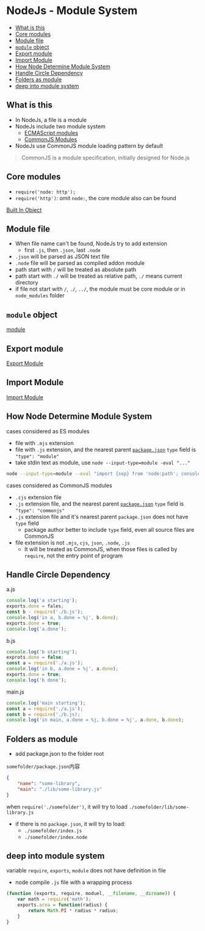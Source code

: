 # NodeJs - Module System

* [What is this](#what-is-this)
* [Core modules](#core-modules)
* [Module file](#module-file)
* [`module` object](#`module`-object)
* [Export module](#export-module)
* [Import Module](#import-module)
* [How Node Determine Module System](#how-node-determine-module-system)
* [Handle Circle Dependency](#handle-circle-dependency)
* [Folders as module](#folders-as-module)
* [deep into module system](#deep-into-module-system)

## What is this

- In NodeJs, a file is a module
- NodeJs include two module system
  - [ECMAScript modules](javascript-ecma-module.md)
  - [CommonJS Modules](javascript-commonjs-module.md)
- NodeJs use CommonJS module loading pattern by default

> CommonJS is a module specification, initially designed for Node.js

## Core modules

- `require('node: http');`
- `require('http')`: omit `node:`, the core module also can be found

[Built In Object](nodejs-built-in-libraries.md)

## Module file

- When file name can't be found, NodeJs try to add extension
  - first `.js`, then `.json`, last `.node`
- `.json` will be parsed as JSON text file
- `.node` file will be parsed as compiled addon module
- path start with `/` will be treated as absolute path
- path start with `./` will be treated as relative path, `./` means current directory
- if file not start with `/`, `./`, `../`, the module must be core module or in `node_modules` folder

## `module` object

[module](nodejs-module-object.md)

## Export module

[Export Module](nodejs-module-exports.md)

## Import Module

[Import Module](nodejs-module-imports.md)

## How Node Determine Module System

cases considered as ES modules

- file with `.mjs` extension
- file with `.js` extension, and the nearest parent [`package.json`](nodejs-package-json.md) `type` field is `"type": "module"`
- take stdin text as module, use `node --input-type=module -eval "..."`

```sh
node --input-type=module --eval "import {sep} from 'node:path'; console.log(sep);"
```

cases considered as CommonJS modules

- `.cjs` extension file
- `.js` extension file, and the nearest parent [`package.json`](nodejs-package-json.md) `type` field is `"type": "commonjs"`
- `.js` extension file and it's nearest parent `package.json` does not have `type` field
  - package author better to include `type` field, even all source files are CommonJS
- file extension is not `.mjs`, `cjs`, `json`, `.node`, `.js`
  - It will be treated as CommonJS, when those files is called by `require`, not the entry point of program

## Handle Circle Dependency

a.js

```javascript
console.log('a starting');
exports.done = fales;
const b - require('./b.js');
console.log('in a, b.done = %j', b.done);
exports.done = true;
console.log('a.done');
```

b.js

```javascript
console.log('b starting');
exprots.done = false;
const a = require('./a.js');
console.log('in b, a.done = %j', a.done);
exports.done = true;
console.log('b done');
```

main.js

```javascript
console.log('main starting');
const a = require('./a.js');
const b = require('./b.js);
console.log('in main, a.done = %j, b.done = %j', a.done, b.done);
```

## Folders as module

- add package.json to the folder root

`somefolder/package.json`内容

```json
{
    "name": "some-library",
    "main": "./lib/some-library.js"
}
```

when `require('./somefolder')`, it will try to load `./somefolder/lib/some-library.js` 

- if there is no `package.json`, it will try to load:
  - `./somefolder/index.js`
  - `./somefolder/index.node`

## deep into module system

variable `require`, `exports`, `module` does not have definition in file

- node compile `.js` file with a wrapping process

```javascript
(function (exports, require, moduel, __filename, __dirname)) {
    var math = require('math');
    exports.area = function(radius) {
        return Math.PI * radius * radius;
    }
}
```

